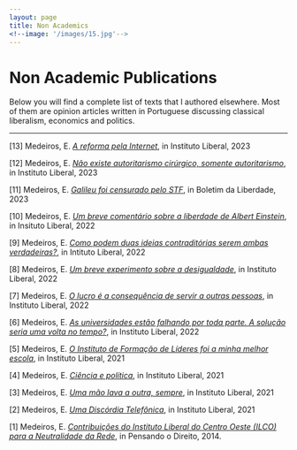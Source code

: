 ```yaml
---
layout: page
title: Non Academics
<!--image: '/images/15.jpg'-->
---
```


# Non Academic Publications

Below you will find a complete list of texts that I authored elsewhere. Most of them are opinion articles written in Portuguese discussing classical liberalism, economics and politics.

---

[13] Medeiros, E. [*A reforma pela Internet*](https://www.institutoliberal.org.br/blog/politica/a-reforma-pela-internet/), in Instituto Liberal, 2023

[12] Medeiros, E. [*Não existe autoritarismo cirúrgico, somente autoritarismo*](https://www.institutoliberal.org.br/blog/justica/nao-existe-autoritarismo-cirurgico-somente-autoritarismo/), in Instituto Liberal, 2023

[11] Medeiros, E. [*Galileu foi censurado pelo STF*](https://www.boletimdaliberdade.com.br/colunas/2023/05/galileu-foi-censurado-pelo-stf/), in Boletim da Liberdade, 2023

[10] Medeiros, E. [*Um breve comentário sobre a liberdade de Albert Einstein*](https://www.institutoliberal.org.br/blog/um-breve-comentario-sobre-a-liberdade-de-albert-einstein/), in Insituto Liberal, 2022

[9] Medeiros, E. [*Como podem duas ideias contraditórias serem ambas verdadeiras?*](https://www.institutoliberal.org.br/blog/como-podem-duas-ideias-contraditorias-serem-ambas-verdadeiras/), in Intituto Liberal, 2022

[8] Medeiros, E. [*Um breve experimento sobre a desigualdade*](https://www.institutoliberal.org.br/blog/um-breve-experimento-sobre-a-desigualdade/), in Instituto Liberal, 2022

[7] Medeiros, E. [*O lucro é a consequência de servir a outras pessoas*](https://www.institutoliberal.org.br/blog/o-lucro-e-a-consequencia-de-servir-a-outras-pessoas/), in Instituto Liberal, 2022

[6] Medeiros, E. [*As universidades estão falhando por toda parte. A solução seria uma volta no tempo?*](https://www.institutoliberal.org.br/blog/as-universidades-estao-falhando-por-toda-parte-a-solucao-seria-uma-volta-no-tempo/), in Instituto Liberal, 2022

[5] Medeiros, E. [*O Instituto de Formação de Líderes foi a minha melhor escola*](https://www.institutoliberal.org.br/blog/o-instituto-de-formacao-de-lideres-foi-a-minha-melhor-escola/), in Instituto Liberal, 2021

[4] Medeiros, E. [*Ciência e política*](https://www.institutoliberal.org.br/blog/ciencia-politica/), in Instituto Liberal, 2021

[3] Medeiros, E. [*Uma mão lava a outra, sempre*](https://www.institutoliberal.org.br/blog/uma-mao-lava-outra-sempre/), in Instituto Liberal, 2021

[2] Medeiros, E. [*Uma Discórdia Telefônica*](https://www.institutoliberal.org.br/blog/uma-discordia-telefonica/), in Instituto Liberal, 2021

[1] Medeiros, E. [*Contribuições do Instituto Liberal do Centro Oeste (ILCO) para a Neutralidade da Rede*](http://pensando.mj.gov.br/marcocivil/pauta/contribuicoes-do-instituto-liberal-do-centro-oeste-ilco-para-a-neutralidade-da-rede/), in Pensando o Direito, 2014.
